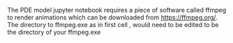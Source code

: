 
The PDE model jupyter notebook requires a piece of software called ffmpeg to render animations which can be downloaded from 
https://ffmpeg.org/. The directory to ffmpeg.exe as in first cell , would need to be edited to be the directory of your ffmpeg.exe
